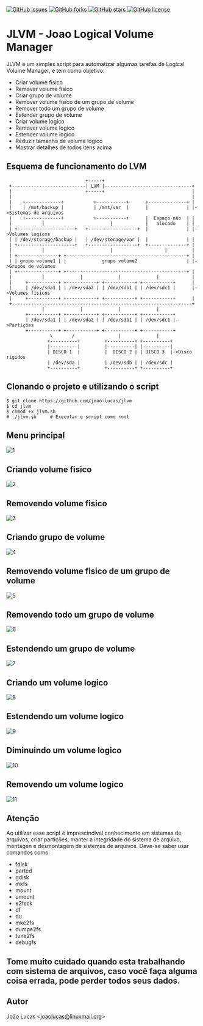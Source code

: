 [![GitHub issues](https://img.shields.io/github/issues/joao-lucas/jlvm.svg?style=plastic)](https://github.com/joao-lucas/jlvm/issues)
[![GitHub forks](https://img.shields.io/github/forks/joao-lucas/jlvm.svg?style=plastic)](https://github.com/joao-lucas/jlvm/network)
[![GitHub stars](https://img.shields.io/github/stars/joao-lucas/jlvm.svg?style=plastic)](https://github.com/joao-lucas/jlvm/stargazers)
[![GitHub license](https://img.shields.io/badge/license-MIT-blue.svg?style=plastic)](https://raw.githubusercontent.com/joao-lucas/jlvm/master/LICENSE)


# JLVM - Joao Logical Volume Manager

JLVM é um simples script para automatizar algumas tarefas de Logical Volume Manager, e tem como objetivo:

* Criar volume fisico
* Remover volume fisico
* Criar grupo de volume
* Remover volume fisico de um grupo de volume
* Remover todo um grupo de volume
* Estender grupo de volume
* Criar volume logico
* Remover volume logico
* Estender volume logico
* Reduzir tamanho de volume logico
* Mostrar detalhes de todos itens acima



## Esquema de funcionamento do LVM
```
                             +-----+
 +---------------------------| LVM |--------------------------------+
 |                           +-----+                                |
 |                                                                  |
 |    +-------------+           +-----------+      +--------------+ |
 |    | /mnt/backup |           | /mnt/var  |      |              | |->Sistemas de arquivos
 |    +-------------+           +-----------+      |  Espaço não  | |
 |           |                        |            |   alocado    | |
 | +---------------------+   +------------------+  |              | |->Volumes logicos
 | | /dev/storage/backup |   | /dev/storage/var |  |              | |
 | +---------------------+   +------------------+  +--------------+ |
 |           |                        |                   |         |
 | +---------------+ +--------------------------------------------+ |
 | | grupo volume1 | |             grupo volume2                  | |->Grupos de volumes
 | +---------------+ +--------------------------------------------+ |
 |           |             |             |             |            |
 |     +-----------+ +-----------+ +-----------+ +-----------+      |
 |     | /dev/sda1 | | /dev/sda2 | | /dev/sdb1 | | /dev/sdc1 |      |->Volumes fisicos
 |     +-----------+ +-----------+ +-----------+ +-----------+      |
 +------------------------------------------------------------------+
             |             |             |             |
       +-----------+ +-----------+ +-----------+ +-----------+
       | /dev/sda1 | | /dev/sda2 | | /dev/sdb1 | | /dev/sdc1 |->Partições
       +-----------+ +-----------+ +-----------+ +-----------+
                \       /                |             |
               +----------+         +----------+ +----------+
               |----------|         |----------| |----------|
               | DISCO 1  |         |  DISCO 2 | | DISCO 3  |->Disco rigidos
               | /dev/sda |         | /dev/sdb | | /dev/sdc |
               +----------+         +----------+ +----------+
```

## Clonando o projeto e utilizando o script
```
$ git clone https://github.com/joao-lucas/jlvm
$ cd jlvm
$ chmod +x jlvm.sh
# ./jlvm.sh     # Executar o script como root

```

## Menu principal
![1](https://github.com/joao-lucas/jlvm/blob/master/screenshots/1.png)

## Criando volume fisico
![2](https://github.com/joao-lucas/jlvm/blob/master/screenshots/2.png)

## Removendo volume fisico
![3](https://github.com/joao-lucas/jlvm/blob/master/screenshots/3.png)

## Criando grupo de volume
![4](https://github.com/joao-lucas/jlvm/blob/master/screenshots/4.png)

## Removendo volume fisico de um grupo de volume
![5](https://github.com/joao-lucas/jlvm/blob/master/screenshots/5.png)

## Removendo todo um grupo de volume
![6](https://github.com/joao-lucas/jlvm/blob/master/screenshots/6.png)

## Estendendo um grupo de volume
![7](https://github.com/joao-lucas/jlvm/blob/master/screenshots/7.png)

## Criando um volume logico
![8](https://github.com/joao-lucas/jlvm/blob/master/screenshots/8.png)

## Estendendo um volume logico
![9](https://github.com/joao-lucas/jlvm/blob/master/screenshots/9.png)

## Diminuindo um volume logico
![10](https://github.com/joao-lucas/jlvm/blob/master/screenshots/10.png)

## Removendo um volume logico
![11](https://github.com/joao-lucas/jlvm/blob/master/screenshots/11.png)



## Atenção
Ao utilizar esse script é imprescindível conhecimento em sistemas de arquivos, criar partições, manter a integridade do sistema de arquivo, montagen e desmontagem de sistemas de arquivos. Deve-se saber usar comandos como: 

* fdisk
* parted
* gdisk
* mkfs
* mount
* umount
* e2fsck
* df
* du
* mke2fs
* dumpe2fs
* tune2fs
* debugfs

## Tome muito cuidado quando esta trabalhando com sistema de arquivos, caso você faça alguma coisa errada, pode perder todos seus dados.

## Autor
João Lucas <<joaolucas@linuxmail.org>>
